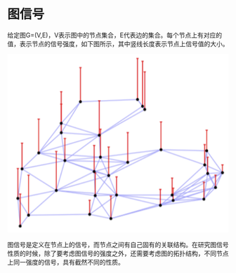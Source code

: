 # 图信号

给定图G=\(V,E\)，V表示图中的节点集合，E代表边的集合。每个节点上有对应的值，表示节点的信号强度，如下图所示，其中竖线长度表示节点上信号值的大小。

![](../.gitbook/assets/image%20%285%29.png)

图信号是定义在节点上的信号，而节点之间有自己固有的关联结构。在研究图信号性质的时候，除了要考虑图信号的强度之外，还需要考虑图的拓扑结构，不同节点上同一强度的信号，具有截然不同的性质。

